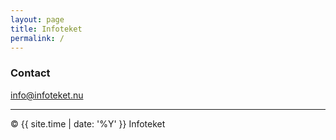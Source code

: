 ```yaml
---
layout: page
title: Infoteket
permalink: /
---
```


### Contact

[info@infoteket.nu](mailto:info@infoteket.nu)

---

© {{ site.time | date: '%Y' }} Infoteket
